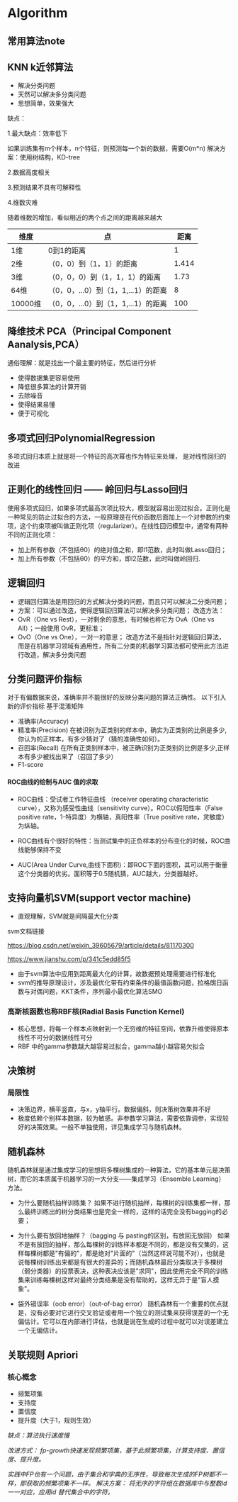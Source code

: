 # Algorithm
## 常用算法note
## KNN k近邻算法
- 解决分类问题
- 天然可以解决多分类问题
- 思想简单，效果强大

缺点：

1.最大缺点：效率低下

如果训练集有m个样本，n个特征，则预测每一个新的数据，需要O(m*n)
解决方案：使用树结构，KD-tree

2.数据高度相关

3.预测结果不具有可解释性

4.维数灾难

随着维数的增加，看似相近的两个点之间的距离越来越大

维度 | 点 | 距离
---|---|---
1维 | 0到1的距离| 1
2维 | （0，0）到（1，1）的距离|1.414
3维 | （0，0，0）到（1，1，1）的距离| 1.73
64维  | （0，0，...0）到（1，1,...1）的距离|8
10000维| （0，0，...0）到（1，1,...1）的距离|100

## 降维技术 PCA（Principal Component Aanalysis,PCA）
通俗理解：就是找出一个最主要的特征，然后进行分析
- 使得数据集更容易使用
- 降低很多算法的计算开销
- 去除噪音
- 使得结果易懂
- 便于可视化

## 多项式回归PolynomialRegression

多项式回归本质上就是将一个特征的高次幂也作为特征来处理，
是对线性回归的改进

## 正则化的线性回归 —— 岭回归与Lasso回归

使用多项式回归，如果多项式最高次项比较大，模型就容易出现过拟合。正则化是一种常见的防止过拟合的方法，一般原理是在代价函数后面加上一个对参数的约束项，这个约束项被叫做正则化项（regularizer）。在线性回归模型中，通常有两种不同的正则化项：

- 加上所有参数（不包括θ0）的绝对值之和，即l1范数，此时叫做Lasso回归；
- 加上所有参数（不包括θ0）的平方和，即l2范数，此时叫做岭回归.

## 逻辑回归
- 逻辑回归算法是用回归的方式解决分类的问题，而且只可以解决二分类问题；
- 方案：可以通过改造，使得逻辑回归算法可以解决多分类问题；
改造方法：
- OvR（One vs Rest），一对剩余的意思，有时候也称它为  OvA（One vs All）；一般使用 OvR，更标准；
- OvO（One vs One），一对一的意思；
改造方法不是指针对逻辑回归算法，而是在机器学习领域有通用性，所有二分类的机器学习算法都可使用此方法进行改造，解决多分类问题


## 分类问题评价指标
对于有偏数据来说，准确率并不能很好的反映分类问题的算法正确性。
以下引入新的评价指标
基于混淆矩阵

   - 准确率(Accuracy)
   - 精准率(Precision) 在被识别为正类别的样本中，确实为正类别的比例是多少,你认为的正样本，有多少猜对了（猜的准确性如何）。
   - 召回率(Recall) 在所有正类别样本中，被正确识别为正类别的比例是多少,正样本有多少被找出来了（召回了多少）
   - F1-score
#### ROC曲线的绘制与AUC 值的求取

- ROC曲线：受试者工作特征曲线 （receiver operating characteristic curve），又称为感受性曲线（sensitivity curve）。ROC以假阳性率（False positive rate，1-特异度）为横轴，真阳性率（True positive rate，灵敏度）为纵轴。

- ROC曲线有个很好的特性：当测试集中的正负样本的分布变化的时候，ROC曲线能够保持不变
- AUC(Area Under Curve,曲线下面积)：即ROC下面的面积，其可以用于衡量这个分类器的优劣。面积等于0.5随机猜，AUC越大，分类器越好。
## 支持向量机SVM(support vector machine)
- 直观理解，SVM就是间隔最大化分类

svm文档链接 

https://blog.csdn.net/weixin_39605679/article/details/81170300

https://www.jianshu.com/p/341c5edd85f5

- 由于svm算法中应用到距离最大化的计算，故数据预处理需要进行标准化
- svm的推导原理设计，涉及最优化带有约束条件的最值函数问题，拉格朗日函数与对偶问题，KKT条件，序列最小最优化算法SMO

### 高斯核函数也称RBF核(Radial Basis Function Kernel)
- 核心思想，将每一个样本点映射到一个无穷维的特征空间，依靠升维使得原本线性不可分的数据线性可分
- RBF 中的gamma参数越大越容易过拟合，gamma越小越容易欠拟合

## 决策树
### 局限性
- 决策边界，横平竖直，与x，y轴平行。数据偏斜，则决策树效果并不好
- 极度依赖个别样本数据，较为敏感。非参数学习算法，需要依靠调参，实现较好的决策效果。一般不单独使用，详见集成学习与随机森林。

## 随机森林

随机森林就是通过集成学习的思想将多棵树集成的一种算法，它的基本单元是决策树，而它的本质属于机器学习的一大分支——集成学习（Ensemble Learning）方法。
- 为什么要随机抽样训练集？
如果不进行随机抽样，每棵树的训练集都一样，那么最终训练出的树分类结果也是完全一样的，这样的话完全没有bagging的必要；
- 为什么要有放回地抽样？（bagging 与 pasting的区别，有放回无放回）
如果不是有放回的抽样，那么每棵树的训练样本都是不同的，都是没有交集的，这样每棵树都是"有偏的"，都是绝对"片面的"（当然这样说可能不对），也就是说每棵树训练出来都是有很大的差异的；而随机森林最后分类取决于多棵树（弱分类器）的投票表决，这种表决应该是"求同"，因此使用完全不同的训练集来训练每棵树这样对最终分类结果是没有帮助的，这样无异于是"盲人摸象"。

- 袋外错误率（oob error）（out-of-bag error）
随机森林有一个重要的优点就是，没有必要对它进行交叉验证或者用一个独立的测试集来获得误差的一个无偏估计。它可以在内部进行评估，也就是说在生成的过程中就可以对误差建立一个无偏估计。

## 关联规则 Apriori
### 核心概念
- 频繁项集
- 支持度
- 置信度
- 提升度（大于1，规则生效）

*缺点：算法执行速度慢*

*改进方式： fp-growth快速发现频繁项集，基于此频繁项集，计算支持度、置信度、提升度。*

*实践中FP也有一个问题，由于集合和字典的无序性，导致每次生成的FP树都不一样，即获取的频繁项集不一样。*
*解决方案： 将无序的字符组在数据库中与整数id一一对应，应用id 替代集合中的字符。*
